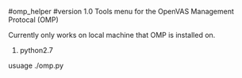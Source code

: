 #omp_helper
#version 1.0
Tools menu for the OpenVAS Management Protocal (OMP)

Currently only works on local machine that OMP is installed on.

1) python2.7

usuage ./omp.py

